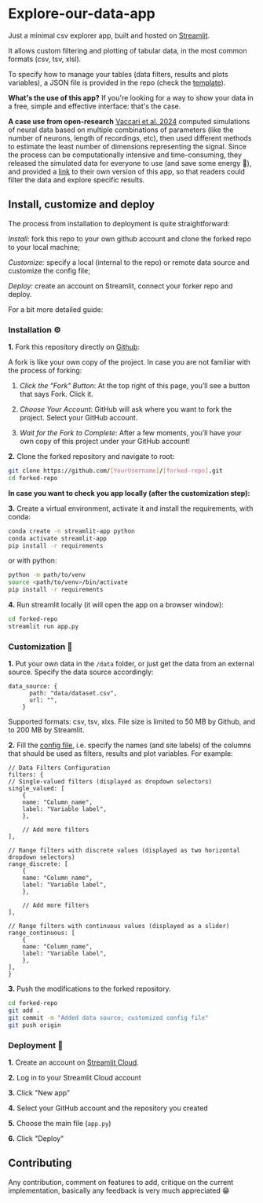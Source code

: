 # Explore-our-data-app

Just a minimal csv explorer app, built and hosted on [Streamlit](https://docs.streamlit.io/). 

It allows custom filtering and plotting of tabular data, in the most common formats (csv, tsv, xlsl).

To specify how to manage your tables (data filters, results and plots variables), a JSON file is provided in the repo (check the [template](config.json5)).

**What's the use of this app?**
If you're looking for a way to show your data in a free, simple and effective interface: that's the case. 

**A case use from open-research**
[Vaccari et al. 2024](https://doi.org/10.1101/2024.11.28.625854) computed simulations of neural data based on multiple combinations of parameters (like the number of neurons, length of recordings, etc), then used different methods to estimate the least number of dimensions representing the signal.
Since the process can be computationally intensive and time-consuming, they released the simulated data for everyone to use (and save some energy :seedling:), and provided a [link](https://dimensionality-estimation-upper-bound.streamlit.app) to their own version of this app, so that readers could filter the data and explore specific results.

## Install, customize and deploy

The process from installation to deployment is quite straightforward: 

*Install:* fork this repo to your own github account and clone the forked repo to your local machine;

*Customize:* specify a local (internal to the repo) or remote data source and customize the config file; 

*Deploy:* create an account on Streamlit, connect your forker repo and deploy. 

For a bit more detailed guide:

### Installation :gear:

**1.** Fork this repository directly on [Github](https://github.com/):

A fork is like your own copy of the project. 
In case you are not familiar with the process of forking:

1. *Click the "Fork" Button*: At the top right of this page, you’ll see a button that says Fork. Click it.

2. *Choose Your Account*: GitHub will ask where you want to fork the project. Select your GitHub account.
    
3. *Wait for the Fork to Complete*: After a few moments, you’ll have your own copy of this project under your GitHub account!


**2.** Clone the forked repository and navigate to root:

```bash
git clone https://github.com/[YourUsername]/[forked-repo].git
cd forked-repo
```

**In case you want to check you app locally (after the customization step):**

**3.** Create a virtual environment, activate it and install the requirements, with conda:
```bash
conda create -n streamlit-app python
conda activate streamlit-app
pip install -r requirements
```
or with python:
```bash
python -m path/to/venv 
source <path/to/venv>/bin/activate
pip install -r requirements
```

**4.** Run streamlit locally (it will open the app on a browser window):
```bash
cd forked-repo
streamlit run app.py
```

### Customization :pencil:

**1.** Put your own data in the `/data` folder, or just get the data from an external source. 
Specify the data source accordingly:

```json5
data_source: {
      path: "data/dataset.csv",
      url: "",
    }
```
Supported formats: csv, tsv, xlxs. File size is limited to 50 MB by Github, and to 200 MB by Streamlit.

**2.** Fill the [config file](config.json5), i.e. specify the names (and site labels) of the columns that should be used as filters, results and plot variables. For example:

```json5
// Data Filters Configuration
filters: {
// Single-valued filters (displayed as dropdown selectors)
single_valued: [
    {
    name: "Column_name",
    label: "Variable label",
    },

    // Add more filters
],

// Range filters with discrete values (displayed as two horizontal dropdown selectors)
range_discrete: [
    {
    name: "Column_name",
    label: "Variable label",
    },

    // Add more filters
],

// Range filters with continuous values (displayed as a slider)
range_continuous: [
    {
    name: "Column_name",
    label: "Variable label",
    },
],
}
```

**3.** Push the modifications to the forked repository.
```bash
cd forked-repo
git add .
git commit -m "Added data source; customized config file"
git push origin
```

### Deployment :rocket:

**1.** Create an account on [Streamlit Cloud](https://share.streamlit.io/).

**2.** Log in to your Streamlit Cloud account

**3.** Click "New app"

**4.** Select your GitHub account and the repository you created

**5.** Choose the main file (`app.py`)

**6.** Click "Deploy"


## Contributing

Any contribution, comment on features to add, critique on the current implementation, basically any feedback is very much appreciated :grin:

